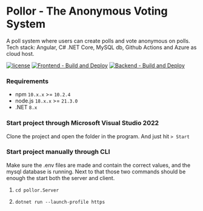 # Pollor - The Anonymous Voting System

A poll system where users can create polls and vote anonymous on polls. Tech stack: Angular, C# .NET Core, MySQL db, Github Actions and Azure as cloud host.

[![license](https://img.shields.io/github/license/devdanielsun/pollor)](https://github.com/devdanielsun/pollor/blob/main/LICENSE.txt)
[![Frontend - Build and Deploy](https://img.shields.io/github/actions/workflow/status/devdanielsun/pollor/azure-static-web-apps-witty-forest-0d354f403.yml?label=Frontend%20-%20Build%20and%20Deploy)](https://github.com/devdanielsun/pollor/actions/workflows/azure-static-web-apps-witty-forest-0d354f403.yml)
[![Backend - Build and Deploy](https://img.shields.io/github/actions/workflow/status/devdanielsun/pollor/main_pollor-backend.yml?label=Backend%20-%20Build%20and%20Deploy)](https://github.com/devdanielsun/pollor/actions/workflows/main_pollor-backend.yml)

### Requirements

* npm `10.x.x` >= `10.2.4`
* node.js `18.x.x` >= `21.3.0`
* .NET `8.x`

### Start project through Microsoft Visual Studio 2022

Clone the project and open the folder in the program. And just hit `> Start`

### Start project manually through CLI

Make sure the .env files are made and contain the correct values, and the mysql database is running.
Next to that those two commands should be enough the start both the server and client.

 1. `cd pollor.Server`

 2. `dotnet run --launch-profile https`
